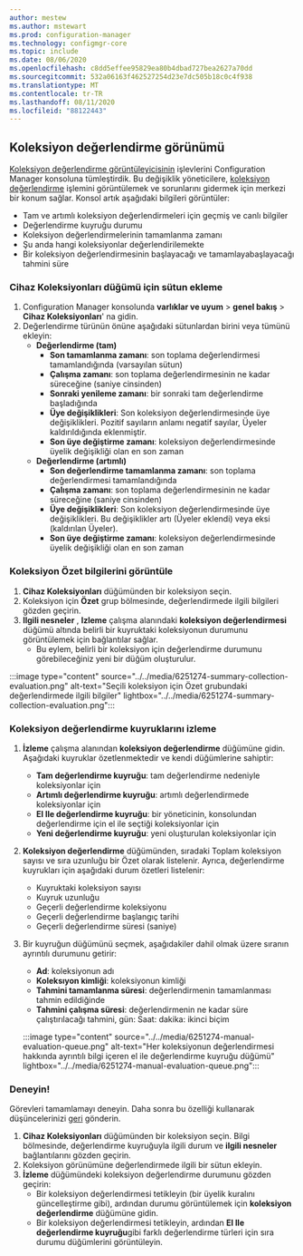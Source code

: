 ```yaml
---
author: mestew
ms.author: mstewart
ms.prod: configuration-manager
ms.technology: configmgr-core
ms.topic: include
ms.date: 08/06/2020
ms.openlocfilehash: c8dd5effee95829ea80b4dbad727bea2627a70dd
ms.sourcegitcommit: 532a06163f462527254d23e7dc505b18c0c4f938
ms.translationtype: MT
ms.contentlocale: tr-TR
ms.lasthandoff: 08/11/2020
ms.locfileid: "88122443"
---
```

## <a name="collection-evaluation-view"></a><a name="bkmk_colleval"></a>Koleksiyon değerlendirme görünümü
<!--6251274-->
[Koleksiyon değerlendirme görüntüleyicisinin](../../../../support/ceviewer.md) işlevlerini Configuration Manager konsoluna tümleştirdik. Bu değişiklik yöneticilere, [koleksiyon değerlendirme](../../../../clients/manage/collections/collection-evaluation.md) işlemini görüntülemek ve sorunlarını gidermek için merkezi bir konum sağlar. Konsol artık aşağıdaki bilgileri görüntüler:

- Tam ve artımlı koleksiyon değerlendirmeleri için geçmiş ve canlı bilgiler
- Değerlendirme kuyruğu durumu
- Koleksiyon değerlendirmelerinin tamamlanma zamanı
- Şu anda hangi koleksiyonlar değerlendirilemekte
- Bir koleksiyon değerlendirmesinin başlayacağı ve tamamlayabaşlayacağı tahmini süre

### <a name="add-columns-for-the-device-collections-node"></a>**Cihaz Koleksiyonları** düğümü için sütun ekleme

1. Configuration Manager konsolunda **varlıklar ve uyum**  >  **genel bakış**  >  **Cihaz Koleksiyonları**' na gidin.
1. Değerlendirme türünün önüne aşağıdaki sütunlardan birini veya tümünü ekleyin:
   - **Değerlendirme (tam)**
      - **Son tamamlanma zamanı**: son toplama değerlendirmesi tamamlandığında (varsayılan sütun)
      - **Çalışma zamanı**: son toplama değerlendirmesinin ne kadar süreceğine (saniye cinsinden)
      - **Sonraki yenileme zamanı**: bir sonraki tam değerlendirme başladığında
      - **Üye değişiklikleri**: Son koleksiyon değerlendirmesinde üye değişiklikleri. Pozitif sayıların anlamı negatif sayılar, Üyeler kaldırıldığında eklenmiştir.
      - **Son üye değiştirme zamanı**: koleksiyon değerlendirmesinde üyelik değişikliği olan en son zaman
   - **Değerlendirme (artımlı)**
      - **Son değerlendirme tamamlanma zamanı**: son toplama değerlendirmesi tamamlandığında
      - **Çalışma zamanı**: son toplama değerlendirmesinin ne kadar süreceğine (saniye cinsinden)
      - **Üye değişiklikleri**: Son koleksiyon değerlendirmesinde üye değişiklikleri. Bu değişiklikler artı (Üyeler eklendi) veya eksi (kaldırılan Üyeler).
      - **Son üye değiştirme zamanı**: koleksiyon değerlendirmesinde üyelik değişikliği olan en son zaman

### <a name="view-collection-summary-information"></a>Koleksiyon Özet bilgilerini görüntüle

1. **Cihaz Koleksiyonları** düğümünden bir koleksiyon seçin.
1. Koleksiyon için **Özet** grup bölmesinde, değerlendirmede ilgili bilgileri gözden geçirin.
1. **Ilgili nesneler** , **Izleme** çalışma alanındaki **koleksiyon değerlendirmesi** düğümü altında belirli bir kuyruktaki koleksiyonun durumunu görüntülemek için bağlantılar sağlar.
   - Bu eylem, belirli bir koleksiyon için değerlendirme durumunu görebileceğiniz yeni bir düğüm oluşturulur.  

:::image type="content" source="../../media/6251274-summary-collection-evaluation.png" alt-text="Seçili koleksiyon için Özet grubundaki değerlendirmede ilgili bilgiler" lightbox="../../media/6251274-summary-collection-evaluation.png":::

### <a name="monitoring-collection-evaluation-queues"></a>Koleksiyon değerlendirme kuyruklarını izleme

1. **İzleme** çalışma alanından **koleksiyon değerlendirme** düğümüne gidin. Aşağıdaki kuyruklar özetlenmektedir ve kendi düğümlerine sahiptir:
   - **Tam değerlendirme kuyruğu**: tam değerlendirme nedeniyle koleksiyonlar için
   - **Artımlı değerlendirme kuyruğu**: artımlı değerlendirmede koleksiyonlar için
   - **El Ile değerlendirme kuyruğu**: bir yöneticinin, konsolundan değerlendirme için el ile seçtiği koleksiyonlar için
   - **Yeni değerlendirme kuyruğu**: yeni oluşturulan koleksiyonlar için
1. **Koleksiyon değerlendirme** düğümünden, sıradaki Toplam koleksiyon sayısı ve sıra uzunluğu bir Özet olarak listelenir. Ayrıca, değerlendirme kuyrukları için aşağıdaki durum özetleri listelenir:
   - Kuyruktaki koleksiyon sayısı
   - Kuyruk uzunluğu
   - Geçerli değerlendirme koleksiyonu
   - Geçerli değerlendirme başlangıç tarihi
   - Geçerli değerlendirme süresi (saniye)
1. Bir kuyruğun düğümünü seçmek, aşağıdakiler dahil olmak üzere sıranın ayrıntılı durumunu getirir: 
   - **Ad**: koleksiyonun adı
   - **Koleksıyon kimliği**: koleksiyonun kimliği
   - **Tahmini tamamlanma süresi**: değerlendirmenin tamamlanması tahmin edildiğinde
   - **Tahmini çalışma süresi**: değerlendirmenin ne kadar süre çalıştırılacağı tahmini, gün: Saat: dakika: ikinci biçim

   :::image type="content" source="../../media/6251274-manual-evaluation-queue.png" alt-text="Her koleksiyonun değerlendirmesi hakkında ayrıntılı bilgi içeren el ile değerlendirme kuyruğu düğümü" lightbox="../../media/6251274-manual-evaluation-queue.png":::

### <a name="try-it-out"></a><a name="bkmk_try_colleval"></a>Deneyin!

Görevleri tamamlamayı deneyin. Daha sonra bu özelliği kullanarak düşüncelerinizi [geri](../../technical-preview-2003.md#bkmk_feedback) gönderin.

1. **Cihaz Koleksiyonları** düğümünden bir koleksiyon seçin. Bilgi bölmesinde, değerlendirme kuyruğuyla ilgili durum ve **ilgili nesneler** bağlantılarını gözden geçirin.
1. Koleksiyon görünümüne değerlendirmede ilgili bir sütun ekleyin.
1. **İzleme** düğümündeki koleksiyon değerlendirme durumunu gözden geçirin:
   - Bir koleksiyon değerlendirmesi tetikleyin (bir üyelik kuralını güncelleştirme gibi), ardından durumu görüntülemek için **koleksiyon değerlendirme** düğümüne gidin.
   - Bir koleksiyon değerlendirmesi tetikleyin, ardından **El Ile değerlendirme kuyruğu**gibi farklı değerlendirme türleri için sıra durumu düğümlerini görüntüleyin.
